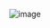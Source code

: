 ![image](https://github.com/Carolkolassa/identifica-o-das-placas/assets/61890562/34d1491f-feec-47e8-afaa-8f032f27f1d6)
